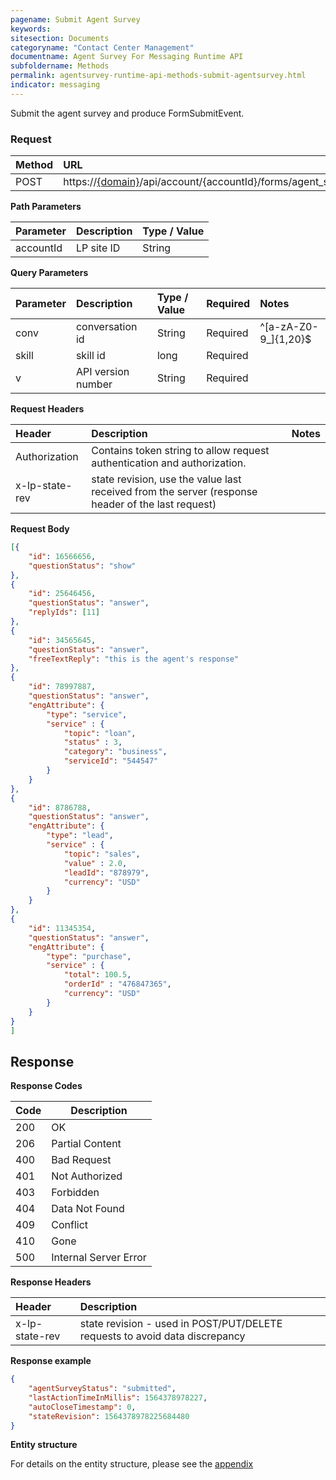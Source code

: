 ```yaml
---
pagename: Submit Agent Survey
keywords:
sitesection: Documents
categoryname: "Contact Center Management"
documentname: Agent Survey For Messaging Runtime API 
subfoldername: Methods
permalink: agentsurvey-runtime-api-methods-submit-agentsurvey.html
indicator: messaging
---
```


Submit the agent survey and produce FormSubmitEvent.

### Request

| Method | URL |
| :-------- | :------ |
| POST  | https://[{domain}](/agent-domain-domain-api.html)/api/account/{accountId}/forms/agent_survey/state |

**Path Parameters**

 |Parameter  |Description |  Type / Value |
 |:----------- | :------------ | :--------------- |
 |accountId | LP site ID | String  |

 **Query Parameters**

| Parameter | Description | Type / Value | Required | Notes
|:----------- |  :------------ | :--------------- | :--- | :--- | 
| conv | conversation id | String | Required | ^[a-zA-Z0-9_]{1,20}$ |
| skill | skill id | long | Required |
| v | API version number | String | Required |


**Request Headers**

|Header | Description| Notes |
|:------- | :-------------- | :--- |
| Authorization | Contains token string to allow request authentication and authorization.|
| x-lp-state-rev | state revision, use the value last received from the server (response header of the last request) | 

**Request Body**

```json
[{
    "id": 16566656,
    "questionStatus": "show"
},
{
    "id": 25646456,
    "questionStatus": "answer",
    "replyIds": [11]
},
{
    "id": 34565645,
    "questionStatus": "answer",
    "freeTextReply": "this is the agent's response"
},
{
    "id": 78997887,
    "questionStatus": "answer",
    "engAttribute": {
        "type": "service",
        "service" : {
            "topic": "loan",
            "status" : 3,
            "category": "business", 
            "serviceId": "544547"
        }
    }
},
{
    "id": 8786788,
    "questionStatus": "answer",
    "engAttribute": {
        "type": "lead",
        "service" : {
            "topic": "sales",
            "value" : 2.0,
            "leadId": "878979", 
            "currency": "USD"
        }      
    }
},
{
    "id": 11345354,
    "questionStatus": "answer",
    "engAttribute": {
        "type": "purchase",
        "service" : {
            "total": 100.5,
            "orderId" : "476847365",
            "currency": "USD"
        }  
    }
}
]
```

## Response

**Response Codes**

| Code | Description           |
|------|-----------------------|
| 200  | OK                    |
| 206  | Partial Content       |
| 400  | Bad Request           |
| 401  | Not Authorized        |
| 403  | Forbidden             |
| 404  | Data Not Found        |
| 409  | Conflict              |
| 410  | Gone                  |
| 500  | Internal Server Error |

**Response Headers**

|Header|  Description|
|:-------|   :-----  |
|x-lp-state-rev|  state revision - used in POST/PUT/DELETE requests to avoid data discrepancy |  

**Response example**

```json
{
    "agentSurveyStatus": "submitted",
    "lastActionTimeInMillis": 1564378978227,
    "autoCloseTimestamp": 0,
    "stateRevision": 1564378978225684480
}
```

**Entity structure**

For details on the entity structure, please see the [appendix](https://lpgithub.dev.lprnd.net/product-marketing/developers-community/blob/agent%7B_survey_documentation/pages/documents/ContactCenterManagement/AgentSurveyForMessaging/AgentSurveyForMessagingRuntimeApi/Appendix/appendix.md)